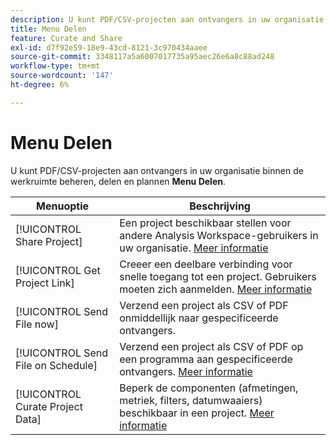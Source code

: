 ```yaml
---
description: U kunt PDF/CSV-projecten aan ontvangers in uw organisatie beheren, delen en plannen.
title: Menu Delen
feature: Curate and Share
exl-id: d7f92e59-18e9-43cd-8121-3c970434aaee
source-git-commit: 3348117a5a6007017735a95aec26e6a8c88ad248
workflow-type: tm+mt
source-wordcount: '147'
ht-degree: 6%

---
```


# Menu Delen

U kunt PDF/CSV-projecten aan ontvangers in uw organisatie binnen de werkruimte beheren, delen en plannen **Menu Delen**.

| Menuoptie | Beschrijving |
| --- | --- |
| [!UICONTROL Share Project] | Een project beschikbaar stellen voor andere Analysis Workspace-gebruikers in uw organisatie. [Meer informatie](https://experienceleague.adobe.com/docs/analytics/analyze/analysis-workspace/curate-share/share-projects.html) |
| [!UICONTROL Get Project Link] | Creeer een deelbare verbinding voor snelle toegang tot een project. Gebruikers moeten zich aanmelden. [Meer informatie](https://experienceleague.adobe.com/docs/analytics/analyze/analysis-workspace/curate-share/shareable-links.html) |
| [!UICONTROL Send File now] | Verzend een project als CSV of PDF onmiddellijk naar gespecificeerde ontvangers. |
| [!UICONTROL Send File on Schedule] | Verzend een project als CSV of PDF op een programma aan gespecificeerde ontvangers. [Meer informatie](https://experienceleague.adobe.com/docs/analytics/analyze/analysis-workspace/curate-share/t-schedule-report.html) |
| [!UICONTROL Curate Project Data] | Beperk de componenten (afmetingen, metriek, filters, datumwaaiers) beschikbaar in een project. [Meer informatie](https://experienceleague.adobe.com/docs/analytics/analyze/analysis-workspace/curate-share/curate.html) |
